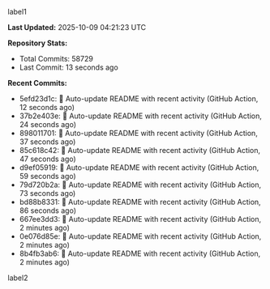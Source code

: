 
label1 
<!-- ACTIVITY_START -->
**Last Updated:** 2025-10-09 04:21:23 UTC

**Repository Stats:**
- Total Commits: 58729
- Last Commit: 13 seconds ago

**Recent Commits:**
- 5efd23d1c: 🤖 Auto-update README with recent activity (GitHub Action, 12 seconds ago)
- 37b2e403e: 🤖 Auto-update README with recent activity (GitHub Action, 24 seconds ago)
- 898011701: 🤖 Auto-update README with recent activity (GitHub Action, 37 seconds ago)
- 85c618c42: 🤖 Auto-update README with recent activity (GitHub Action, 47 seconds ago)
- d9ef05919: 🤖 Auto-update README with recent activity (GitHub Action, 59 seconds ago)
- 79d720b2a: 🤖 Auto-update README with recent activity (GitHub Action, 73 seconds ago)
- bd88b8331: 🤖 Auto-update README with recent activity (GitHub Action, 86 seconds ago)
- 667ee3dd3: 🤖 Auto-update README with recent activity (GitHub Action, 2 minutes ago)
- 0e076d85e: 🤖 Auto-update README with recent activity (GitHub Action, 2 minutes ago)
- 8b4fb3ab6: 🤖 Auto-update README with recent activity (GitHub Action, 2 minutes ago)
<!-- ACTIVITY_END -->

label2
